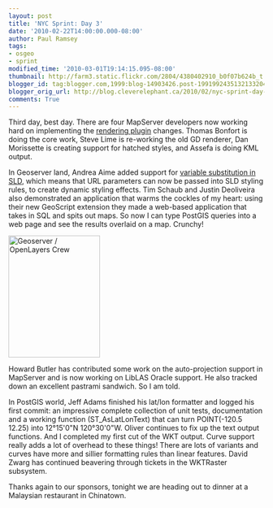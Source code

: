 ```yaml
---
layout: post
title: 'NYC Sprint: Day 3'
date: '2010-02-22T14:00:00.000-08:00'
author: Paul Ramsey
tags:
- osgeo
- sprint
modified_time: '2010-03-01T19:14:15.095-08:00'
thumbnail: http://farm3.static.flickr.com/2804/4380402910_b0f07b624b_t.jpg
blogger_id: tag:blogger.com,1999:blog-14903426.post-1991992435132133204
blogger_orig_url: http://blog.cleverelephant.ca/2010/02/nyc-sprint-day-3.html
comments: True
---
```


Third day, best day. There are four MapServer developers now working hard on implementing the [rendering plugin](http://trac.osgeo.org/mapserver/wiki/RenderingPluginStatus) changes. Thomas Bonfort is doing the core work, Steve Lime is re-working the old GD renderer, Dan Morissette is creating support for hatched styles, and Assefa is doing KML output.

In Geoserver land, Andrea Aime added support for [variable substitution in SLD](http://old.nabble.com/Variable-substitution-in-SLD-ts27689445.html), which means that URL parameters can now be passed into SLD styling rules, to create dynamic styling effects. Tim Schaub and Justin Deoliveira also demonstrated an application that warms the cockles of my heart:  using their new GeoScript extension they made a web-based application that takes in SQL and spits out maps. So now I can type PostGIS queries into a web page and see the results overlaid on a map. Crunchy!

<img src="http://farm3.static.flickr.com/2804/4380402910_b0f07b624b_m.jpg" width="180" height="240" alt="Geoserver / OpenLayers Crew" />

Howard Butler has contributed some work on the auto-projection support in MapServer and is now working on LibLAS Oracle support. He also tracked down an excellent pastrami sandwich. So I am told.

In PostGIS world, Jeff Adams finished his lat/lon formatter and logged his first commit: an impressive complete collection of unit tests, documentation and a working function (ST_AsLatLonText) that can turn POINT(-120.5 12.25) into 12°15'0"N 120°30'0"W. Oliver continues to fix up the text output functions. And I completed my first cut of the WKT output. Curve support really adds a lot of overhead to these things! There are lots of variants and curves have more and sillier formatting rules than linear features. David Zwarg has continued beavering through tickets in the WKTRaster subsystem.

Thanks again to our sponsors, tonight we are heading out to dinner at a Malaysian restaurant in Chinatown.
